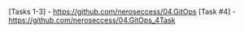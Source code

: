 [Tasks 1-3] - https://github.com/neroseccess/04.GitOps
[Task #4] - https://github.com/neroseccess/04.GitOps_4Task

